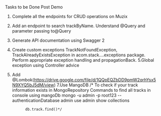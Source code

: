 Tasks to be Done Post Demo
1. Complete all the endpoints for CRUD operations on Muzix
2. Add an endpoint to search trackByName. Understand @Query and parameter passing to@Query
3. Generate API documentation using Swagger 2
4. Create custom exceptions TrackNotFoundException, TrackAlreadyExistsException in acom.stack....exceptions package.
   Perform appropriate exception handling and propagationBack.
5.Global exception using Controller advice
6. Add @Lombok(https://drive.google.com/file/d/1QQpEQZbDD9pmW2qrhYsx5N9XYQ5bJ5dM/view)
7.Use MangoDB
     /*  To check if your track information exists in MongoRepository
     Commands to find all tracks in console using mangoDb
       mongo -u admin -p root123 --authenticationDatabase admin
              use admin
              show collections

             db.track.find()*/
